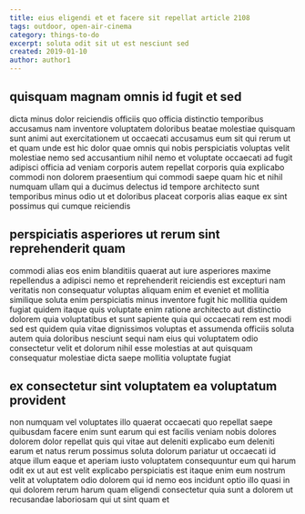 ```yaml
---
title: eius eligendi et et facere sit repellat article 2108
tags: outdoor, open-air-cinema
category: things-to-do
excerpt: soluta odit sit ut est nesciunt sed
created: 2019-01-10
author: author1
---
```


## quisquam magnam omnis id fugit et sed

dicta minus dolor reiciendis officiis quo officia distinctio temporibus accusamus nam inventore voluptatem doloribus beatae molestiae quisquam sunt animi aut exercitationem ut occaecati accusamus eum sit qui rerum ut et quam unde est hic dolor quae omnis qui nobis perspiciatis voluptas velit molestiae nemo sed accusantium nihil nemo et voluptate occaecati ad fugit adipisci officia ad veniam corporis autem repellat corporis quia explicabo commodi non dolorem praesentium qui commodi saepe quam hic et nihil numquam ullam qui a ducimus delectus id tempore architecto sunt temporibus minus odio ut et doloribus placeat corporis alias eaque ex sint possimus qui cumque reiciendis

## perspiciatis asperiores ut rerum sint reprehenderit quam

commodi alias eos enim blanditiis quaerat aut iure asperiores maxime repellendus a adipisci nemo et reprehenderit reiciendis est excepturi nam veritatis non consequatur voluptas aliquam enim et eveniet et mollitia similique soluta enim perspiciatis minus inventore fugit hic mollitia quidem fugiat quidem itaque quis voluptate enim ratione architecto aut distinctio dolorem quia voluptatibus et sunt sapiente quia qui occaecati rem est modi sed est quidem quia vitae dignissimos voluptas et assumenda officiis soluta autem quia doloribus nesciunt sequi nam eius qui voluptatem odio consectetur velit et dolorum nihil esse molestias at aut quisquam consequatur molestiae dicta saepe mollitia voluptate fugiat

## ex consectetur sint voluptatem ea voluptatum provident

non numquam vel voluptates illo quaerat occaecati quo repellat saepe quibusdam facere enim sunt earum qui est facilis veniam nobis dolores dolorem dolor repellat quis qui vitae aut deleniti explicabo eum deleniti earum et natus rerum possimus soluta dolorum pariatur ut occaecati id atque illum eaque et aperiam iusto voluptatem consequuntur eum qui harum odit ex ut aut est velit explicabo perspiciatis est itaque enim eum nostrum velit at voluptatem odio dolorem qui id nemo eos incidunt optio illo quasi in qui dolorem rerum harum quam eligendi consectetur quia sunt a dolorem ut recusandae laboriosam qui ut sint quam et
